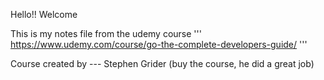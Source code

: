 Hello!! Welcome

This is my notes file from the udemy course
'''
https://www.udemy.com/course/go-the-complete-developers-guide/
'''

Course created by --- Stephen Grider
(buy the course, he did a great job)
